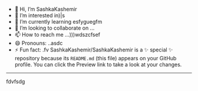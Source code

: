 - 👋 Hi, I’m SashkaKashemir
- 👀 I’m interested in)|s
- 🌱 I’m currently learning esfyguegfm
- 💞️ I’m looking to collaborate on ...
- 📫 How to reach me ...)))wdszcfsef
- 😄 Pronouns: ..asdc
- ⚡ Fun fact: .fv
SashkaKashemir/SashkaKashemir is a ✨ special ✨ repository because its `README.md` (this file) appears on your GitHub profile.
You can click the Preview link to take a look at your changes.
---
fdvfsdg
